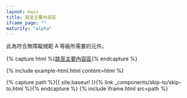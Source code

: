 ```yaml
---
layout: main
title: 跳至主要內容區
iframe_page: ""
maturity: "alpha"
---
```


此為符合無障礙規範 A 等級所需要的元件。

{% capture html %}<skip-to><a href="#main" class="skip-to">跳至主要內容區</a></skip-to>{% endcapture %}
<div class="br3 mb4 overflow-hidden">{% include example-html.html content=html %}</div>

{% capture path %}{{ site.baseurl }}{% link _components/skip-to/skip-to.html %}{% endcapture %}
{% include iframe.html src=path %}
